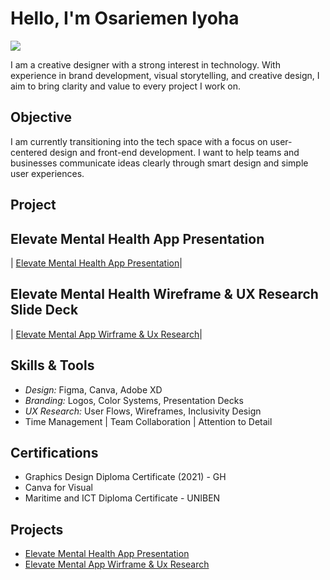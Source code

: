 # Hello, I'm Osariemen Iyoha
<a href="https://www.linkedin.com/in/osariemen-iyoha-835774355">
  <img src="https://img.shields.io/badge/-LinkedIn-0072b1?&style=for-the-badge&logo=linkedin&logoColor=white" />
</a>



I am a creative designer with a strong interest in technology. With experience in brand development, visual storytelling, and creative design, I aim to bring clarity and value to every project I work on.

## Objective


I am currently transitioning into the tech space with a focus on user-centered design and front-end development. I want to help teams and businesses communicate ideas clearly through smart design and simple user experiences.

## Project


## Elevate Mental Health App Presentation
| <a href="https://github.com/pocre8/Elevate-Mental-Health-App-Presentation">Elevate Mental Health App Presentation</a>|
## Elevate Mental Health Wireframe & UX Research Slide Deck
| <a href="https://github.com/pocre8/Elevate-Mental-Health-App-Wireframe-UX-Research-Slide-Deck/tree/main">Elevate Mental App Wirframe & Ux Research</a>|



## Skills & Tools
- *Design:* Figma, Canva, Adobe XD
- *Branding:* Logos, Color Systems, Presentation Decks
- *UX Research:* User Flows, Wireframes, Inclusivity Design
- Time Management | Team Collaboration | Attention to Detail
## Certifications
- Graphics Design Diploma Certificate (2021)  - GH
- Canva for Visual  
- Maritime and ICT Diploma Certificate - UNIBEN
## Projects
-  <a href="https://github.com/pocre8/Elevate-Mental-Health-App-Presentation">Elevate Mental Health App Presentation</a>
-  <a href="https://github.com/pocre8/Elevate-Mental-Health-App-Wireframe-UX-Research-Slide-Deck/tree/main">Elevate Mental App Wirframe & Ux Research</a>
